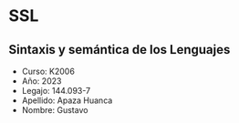 # SSL
## Sintaxis y semántica de los Lenguajes
- Curso: K2006
- Año: 2023
- Legajo: 144.093-7
- Apellido: Apaza Huanca
- Nombre: Gustavo

